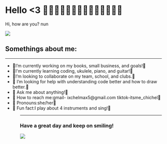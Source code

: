 # Hello <3 🌸🌸🌸🌸🌸🌸🌸🌸🌸🌸🌸🌸🌸🌸
Hi, how are you? nun
<html>
  <body>
  <IMG SRC="https://i.pinimg.com/originals/70/88/c7/7088c7b043a9e272b720e5d3b75e2378.gif">
   <h2>Somethings about me:</h2> 
   
-----------------------------------------------------------------------------------------
<html>
    <ul>
    <li> 💮I’m currently working on my books, small business, and goals!💮</li>
    <li> 🌸I'm currently learning coding, ukulele, piano, and guitar!🌸</li>
    <li> 💮I’m looking to collaborate on my team, school, and clubs.💮</li>
    <li>🌸  I’m looking for help with understanding code better and how to draw better.🌸</li>
    <li>💮 Ask me about anything!💮</li>
    <li>🌸  How to reach me:gmail- ixchelmax5@gmail.com tiktok-itsme_chichel🌸</li>
    <li>💮 Pronouns:she/her💮</li>
    <li>🌸  Fun fact:I play about 4 instruments and sing!🌸</li>
    <ul/>
    
--------------------------------------------------------------------------------------------------------
  <h3> Have a great day and keep on smiling!</h3>
<IMG SRC="https://c.tenor.com/fZBN8WGdB-QAAAAM/pink-anime-girl-gif.gif">
  </body>
</html>
